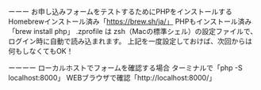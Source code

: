 ーーー
お申し込みフォームをテストするためにPHPをインストールする
Homebrewインストール済み「https://brew.sh/ja/」
PHPもインストール済み「brew install php」
.zprofile は zsh（Macの標準シェル）の設定ファイルで、ログイン時に自動で読み込まれます。
上記を一度設定しておけば、次回からは何もしなくてもOK！

ーーーー
ローカルホストでフォームを確認する場合
ターミナルで「php -S localhost:8000」
WEBブラウザで確認「http://localhost:8000/」
